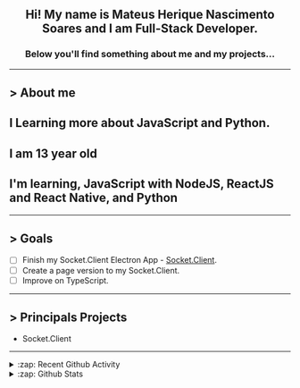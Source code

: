 <div align="center">

## Hi! My name is Mateus Herique Nascimento Soares and I am Full-Stack Developer.

### Below you'll find something about me and my projects...

</div>

---

## **>** About me

## I Learning more about JavaScript and Python.

## I am 13 year old

## I'm learning, JavaScript with NodeJS, ReactJS and React Native, and Python

---

## **>** Goals

- [ ] Finish my Socket.Client Electron App - [Socket.Client](https://github.com/MateusSoares895/socket.client).
- [ ] Create a page version to my Socket.Client.
- [ ] Improve on TypeScript.

---

## **>** Principals Projects

- Socket.Client

---

<details>
  <summary>:zap: Recent Github Activity</summary>

<!--START_SECTION:activity-->
1. 🎉 Merged PR [#33](https://github.com//password-generator/password-generator-web/pull/33) in [password-generator/password-generator-web](https://github.com//password-generator/password-generator-web)
2. ❗️ Opened issue [#854](https://github.com//denysdovhan/spaceship-prompt/issues/854) in [denysdovhan/spaceship-prompt](https://github.com//denysdovhan/spaceship-prompt)
3. 🗣 Commented on [#3](https://github.com//password-generator/password-check-strength/issues/3) in [password-generator/password-check-strength](https://github.com//password-generator/password-check-strength)
4. 🗣 Commented on [#3](https://github.com//password-generator/password-check-strength/issues/3) in [password-generator/password-check-strength](https://github.com//password-generator/password-check-strength)
5. 💪 Opened PR [#3](https://github.com//password-generator/password-check-strength/pull/3) in [password-generator/password-check-strength](https://github.com//password-generator/password-check-strength)
<!--END_SECTION:activity-->
</details>

<details>
  <summary>:zap: Github Stats</summary>

  <br />

  <a href="https://github.com/mateushnsoares">
    <img align="center" src="https://github-readme-stats.vercel.app/api?username=mateushnsoares&show_icons=true&theme=dark&line_height=27" alt="mateushnsoares github stats"/>
  </a>

  <a>
    <img align="center" src="https://github-readme-stats.vercel.app/api/top-langs/?username=mateushnsoares&theme=dark&layout=compact" alt="mateushnsoares most used languages" />
  </a>
</details>
